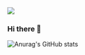 <img src="https://capsule-render.vercel.app/api?type=slice&color=auto&height=300&section=header&text=capsule%20render&fontSize=90" />

### Hi there 👋

<!--
**Hanbooyo/Hanbooyo** is a ✨ _special_ ✨ repository because its `README.md` (this file) appears on your GitHub profile.

<a href="https://www.instagram.com/han_byfl/" target="_blank"><img src="https://img.shields.io/badge/#E4405F?style=plastic&logo=Instagram&logoColor=#FFFFFF"/></a>

Here are some ideas to get you started:

- 🔭 I’m currently working on ...
- 🌱 I’m currently learning ...
- 👯 I’m looking to collaborate on ...
- 🤔 I’m looking for help with ...
- 💬 Ask me about ...
- 📫 How to reach me: ...
- 😄 Pronouns: ...
- ⚡ Fun fact: ...
-->


![Anurag's GitHub stats](https://github-readme-stats.vercel.app/api?username=Hanbooyo&show_icons=true&theme=radical)
